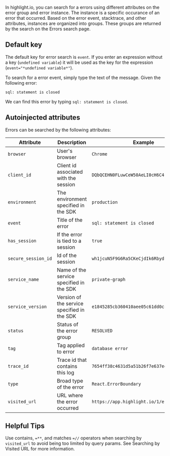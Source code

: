 In highlight.io, you can search for a errors using different attributes on the error group and error
instance. The instance is a specific occurance of an error that occurred. Based on the error event, stacktrace, and other attributes,
instances are organized into groups. These groups are returned by the search on the Errors search page.

## Default key

The default key for error search is `event`. If you enter an expression without a key (`undefined variable`) it will be used as the
key for the expression (`event="*undefined variable*"`).

To search for a error event, simply type the text of the message. Given the following error:

```
sql: statement is closed
```

We can find this error by typing `sql: statement is closed`.

## Autoinjected attributes

Errors can be searched by the following attributes:

| Attribute           | Description                                        | Example                                                                                                                                             |
|---------------------|----------------------------------------------------|-----------------------------------------------------------------------------------------------------------------------------------------------------|
| `browser`           | User's browser                                     | `Chrome`                                                                                                                                            |
| `client_id`         | Client id associated with the session              | `DQbQCEHN0FLuwCeW50AeLI0cH6C4`                                                                                                                      |
| `environment`       | The environment specified in the SDK               | `production`                                                                                                                                        |
| `event`             | Title of the error                                 | `sql: statement is closed`                                                                                                                          |
| `has_session`       | If the error is tied to a session                  | `true`                                                                                                                                              |
| `secure_session_id` | Id of the session                                  | `wh1jcuN5F9G6Ra5CKeCjdIk6Rbyd`                                                                                                                      |
| `service_name`      | Name of the service specified in the SDK           | `private-graph`                                                                                                                                     |
| `service_version`   | Version of the service specified in the SDK        | `e1845285cb360410aee05c61dd0cc57f85afe6da`                                                                                                          |
| `status`            | Status of the error group                          | `RESOLVED`                                                                                                                                          |
| `tag`               | Tag applied to error                               | `database error`                                                                                                                                    |
| `trace_id`          | Trace id that contains this log                    | `7654ff38c4631d5a51b26f7e637eea3c`                                                                                                                  |
| `type`              | Broad type of the error                            | `React.ErrorBoundary`                                                                                                                               |
| `visited_url`       | URL where the error occurred                       | `https://app.highlight.io/1/errors`                                                                                                                 |

## Helpful Tips

Use contains, `=**`, and matches `=//` operators when searching by `visited_url` to avoid being too limited by query params.
See Searching by Visited URL for more information.